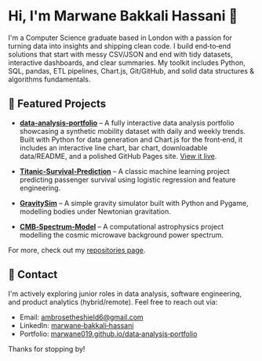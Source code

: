 # Hi, I'm Marwane Bakkali Hassani 👋

I'm a Computer Science graduate based in London with a passion for turning data into insights and shipping clean code. I build end‑to‑end solutions that start with messy CSV/JSON and end with tidy datasets, interactive dashboards, and clear summaries. My toolkit includes Python, SQL, pandas, ETL pipelines, Chart.js, Git/GitHub, and solid data structures & algorithms fundamentals.

## 📂 Featured Projects

- **[data‑analysis‑portfolio](https://github.com/marwane019/data-analysis-portfolio)** – A fully interactive data analysis portfolio showcasing a synthetic mobility dataset with daily and weekly trends. Built with Python for data generation and Chart.js for the front‑end, it includes an interactive line chart, bar chart, downloadable data/README, and a polished GitHub Pages site. [View it live](https://marwane019.github.io/data-analysis-portfolio/).

- **[Titanic‑Survival‑Prediction](https://github.com/marwane019/Titanic-Survival-Prediction)** – A classic machine learning project predicting passenger survival using logistic regression and feature engineering.

- **[GravitySim](https://github.com/marwane019/GravitySim)** – A simple gravity simulator built with Python and Pygame, modelling bodies under Newtonian gravitation.

- **[CMB‑Spectrum‑Model](https://github.com/marwane019/CMB-Spectrum-Model)** – A computational astrophysics project modelling the cosmic microwave background power spectrum.

For more, check out my [repositories page](https://github.com/marwane019?tab=repositories).

## 🤝 Contact

I'm actively exploring junior roles in data analysis, software engineering, and product analytics (hybrid/remote). Feel free to reach out via:

- Email: [ambrosetheshield6@gmail.com](mailto:ambrosetheshield6@gmail.com)
- LinkedIn: [marwane‑bakkali‑hassani](https://www.linkedin.com/in/marwane-bakkali-hassani-8168b9335/)
- Portfolio: [marwane019.github.io/data‑analysis‑portfolio](https://marwane019.github.io/data-analysis-portfolio/)

Thanks for stopping by!
